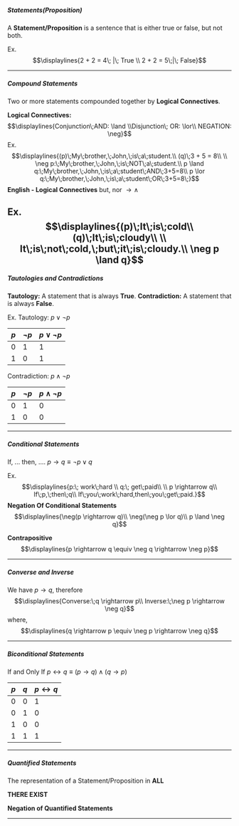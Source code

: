 ##### Statements(Proposition)
A **Statement/Proposition** is a sentence that is either true or false, but not both.

Ex.$$\displaylines{2 + 2 = 4\; |\; True \\ 2 + 2 = 5\;|\; False}$$

---
##### Compound Statements
Two or more statements compounded together by **Logical Connectives**.

**Logical Connectives:** $$\displaylines{Conjunction\;AND: \land \\Disjunction\; OR: \lor\\ NEGATION: \neg}$$
Ex.$$\displaylines{(p)\;My\;brother,\;John,\;is\;a\;student.\\
(q)\;3 + 5 = 8\\ \\
\neg p:\;My\;brother,\;John,\;is\;NOT\;a\;student.\\
p \land q:\;My\;brother,\;John,\;is\;a\;student\;AND\;3+5=8\\
p \lor q:\;My\;brother,\;John,\;is\;a\;student\;OR\;3+5=8\;}$$
**English - Logical Connectives**
but, nor $\rightarrow \land$

Ex. $$\displaylines{(p)\;It\;is\;cold\\
(q)\;It\;is\;cloudy\\ \\
It\;is\;not\;cold,\;but\;it\;is\;cloudy.\\
\neg p \land q}$$
---
##### Tautologies and Contradictions
**Tautology:** A statement that is always **True**.
**Contradiction:** A statement that is always **False**.

Ex.
Tautology: $p \lor \neg p$

| $p$ | $\neg p$ | $p \lor \neg p$ |
| --- | -------- | --------------- |
| 0   | 1        | 1               |
| 1   | 0        | 1               |

Contradiction: $p \land \neg p$

| $p$ | $\neg p$ | $p \land \neg p$ |
| --- | -------- | ---------------- |
| 0   | 1        | 0                |
| 1   | 0        | 0                |

---
##### Conditional Statements
If, ... then, ....
$p \rightarrow q \equiv \neg p \lor q$

Ex.$$\displaylines{p:\; work\;hard \\
q:\; get\;paid\\ \\
p \rightarrow q\\
If\;p,\;then\;q\\
If\;you\;work\;hard,then\;you\;get\;paid.}$$
**Negation Of Conditional Statements**
$$\displaylines{\neg(p \rightarrow q)\\
\neg(\neg p \lor q)\\
p \land \neg q}$$

**Contrapositive**$$\displaylines{p \rightarrow q \equiv \neg q \rightarrow \neg p}$$

---
##### Converse and Inverse
We have $p \rightarrow q$, therefore $$\displaylines{Converse:\;q \rightarrow p\\
Inverse:\;\neg p \rightarrow \neg q}$$
where, $$\displaylines{q \rightarrow p \equiv \neg p \rightarrow \neg q}$$

---
##### Biconditional Statements
If and Only If
$p \leftrightarrow q \equiv (p \rightarrow q)\land(q \rightarrow p)$

| $p$ | $q$ | $p \leftrightarrow q$ |
| --- | --- | --------------------- |
| 0   | 0   | 1                     |
| 0   | 1   | 0                     |
| 1   | 0   | 0                     |
| 1   | 1   | 1                     |

---
##### Quantified Statements
The representation of a Statement/Proposition in 
**ALL**


**THERE EXIST**

**Negation of Quantified Statements**


---
